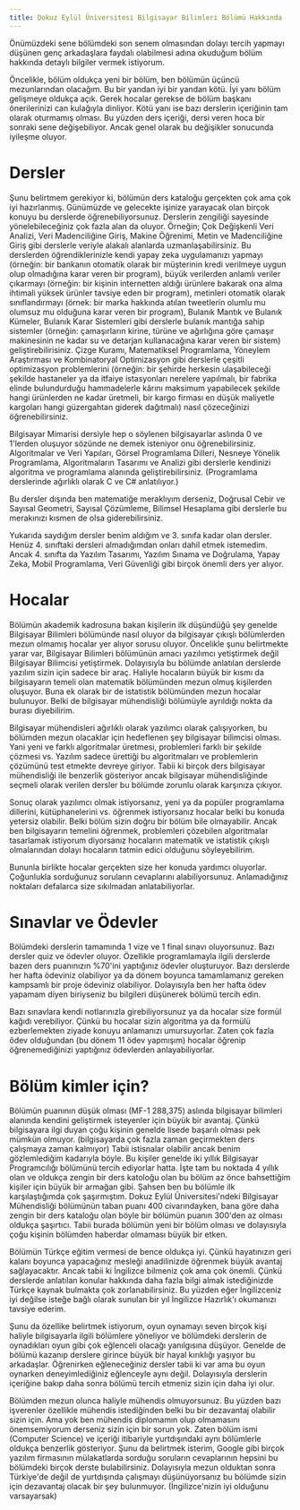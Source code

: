 ```yaml
---
title: Dokuz Eylül Üniversitesi Bilgisayar Bilimleri Bölümü Hakkında
---
```


Önümüzdeki sene bölümdeki son senem olmasından dolayı tercih yapmayı düşünen genç arkadaşlara faydalı olabilmesi adına okuduğum bölüm hakkında detaylı bilgiler vermek istiyorum.

Öncelikle, bölüm oldukça yeni bir bölüm, ben bölümün üçüncü mezunlarından olacağım. Bu bir yandan iyi bir yandan kötü. İyi yanı bölüm gelişmeye oldukça açık. Gerek hocalar gerekse de bölüm başkanı önerilerinizi can kulağıyla dinliyor. Kötü yanı ise bazı derslerin içeriğinin tam olarak oturmamış olması. Bu yüzden ders içeriği, dersi veren hoca bir sonraki sene değişebiliyor. Ancak genel olarak bu değişikler sonucunda iyileşme oluyor.

# Dersler

Şunu belirtmem gerekiyor ki, bölümün ders kataloğu gerçekten çok ama çok iyi hazırlanmış. Günümüzde ve gelecekte işinize yarayacak olan birçok konuyu bu derslerde öğrenebiliyorsunuz. Derslerin zengiliği sayesinde yönelebileceğiniz çok fazla alan da oluyor. Örneğin; Çok Değişkenli Veri Analizi, Veri Madenciliğine Giriş, Makine Öğrenimi, Metin ve Madenciliğine Giriş gibi derslerle veriyle alakalı alanlarda uzmanlaşabilirsiniz. Bu derslerden öğrendiklerinizle kendi yapay zeka uygulamanızı yapmayı (örneğin: bir bankanın otomatik olarak bir müşterinin kredi verilmeye uygun olup olmadığına karar veren bir program), büyük verilerden anlamlı veriler çıkarmayı (örneğin: bir kişinin internetten aldığı ürünlere bakarak ona alma ihtimali yüksek ürünler tavsiye eden bir program), metinleri otomatik olarak sınıflandırmayı (örnek: bir marka hakkında atılan tweetlerin olumlu mu olumsuz mu olduğuna karar veren bir program), Bulanık Mantık ve Bulanık Kümeler, Bulanık Karar Sistemleri gibi derslerle bulanık mantığa sahip sistemler (örneğin: çamaşırların kirine, türüne ve ağırlığına göre çamaşır makinesinin ne kadar su ve detarjan kullanacağına karar veren bir sistem) geliştirebilirisiniz. Çizge Kuramı, Matematiksel Programlama, Yöneylem Araştırması ve Kombinatoryal Optimizasyon gibi derslerle çeşitli optimizasyon problemlerini (örneğin: bir şehirde herkesin ulaşabileceği şekilde hastaneler ya da itfaiye istasyonları nerelere yapılmalı, bir fabrika elinde bulundurduğu hammadelerle kârını maksimum yapabilecek şekilde hangi ürünlerden ne kadar üretmeli, bir kargo firması en düşük maliyetle kargoları hangi güzergahtan giderek dağıtmalı) nasıl çözeceğinizi öğrenebilirsiniz.

Bilgisayar Mimarisi dersiyle hep o söylenen bilgisayarlar aslında 0 ve 1'lerden oluşuyor sözünde ne demek isteniyor onu öğrenebilirsiniz. Algoritmalar ve Veri Yapıları, Görsel Programlama Dilleri, Nesneye Yönelik Programlama, Algoritmaların Tasarımı ve Analizi gibi derslerle kendinizi algoritma ve programlama alanında geliştirebilirsiniz. (Programlama derslerinde ağırlıklı olarak C ve C# anlatılıyor.)

Bu dersler dışında ben matematiğe meraklıyım derseniz, Doğrusal Cebir ve Sayısal Geometri, Sayısal Çözümleme, Bilimsel Hesaplama gibi derslerle bu merakınızı kısmen de olsa giderebilirsiniz.

Yukarıda saydığım dersler benim aldığım ve 3. sınıfa kadar olan dersler. Henüz 4. sınıftaki dersleri almadığımdan onları dahil etmek istemedim. Ancak 4. sınıfta da Yazılım Tasarımı, Yazılım Sınama ve Doğrulama, Yapay Zeka, Mobil Programlama, Veri Güvenliği gibi birçok önemli ders yer alıyor.

# Hocalar

Bölümün akademik kadrosuna bakan kişilerin ilk düşündüğü şey genelde Bilgisayar Bilimleri bölümünde nasıl oluyor da bilgisayar çıkışlı bölümlerden mezun olmamış hocalar yer alıyor sorusu oluyor. Öncelikle şunu belirtmekte yarar var, Bilgisayar Bilimleri bölümünün amacı yazılımcı yetiştirmek değil Bilgisayar Bilimcisi yetiştirmek. Dolayısıyla bu bölümde anlatılan derslerde yazılım sizin için sadece bir araç. Haliyle hocaların büyük bir kısmı da bilgisayarın temeli olan matematik bölümünden mezun olmuş kişilerden oluşuyor. Buna ek olarak bir de istatistik bölümünden mezun hocalar bulunuyor. Belki de bilgisayar mühendisliği bölümüyle ayrıldığı nokta da burası diyebilirim.

Bilgisayar mühendisleri ağırlıklı olarak yazılımcı olarak çalışıyorken, bu bölümden mezun olacaklar için hedeflenen şey bilgisayar bilimcisi olması. Yani yeni ve farklı algoritmalar üretmesi, problemleri farklı bir şekilde çözmesi vs. Yazılım sadece ürettiği bu algoritmaları ve problemlerin çözümünü test etmekte devreye giriyor. Tabii ki birçok ders bilgisayar mühendisliği ile benzerlik gösteriyor ancak bilgisayar mühendisliğinde seçmeli olarak verilen dersler bu bölümde zorunlu olarak karşınıza çıkıyor. 

Sonuç olarak yazılımcı olmak istiyorsanız, yeni ya da popüler programlama dillerini, kütüphanelerini vs. öğrenmek istiyorsanız hocalar belki bu konuda yetersiz olabilir. Belki bölüm sizin doğru bir bölüm bile olmayabilir. Ancak ben bilgisayarın temelini öğrenmek, problemleri çözebilen algoritmalar tasarlamak istiyorum diyorsanız hocaların matematik ve istatistik çıkışlı olmalarından dolayı hocaların tatmin edici olduğunu söyleyebilirim.

Bununla birlikte hocalar gerçekten size her konuda yardımcı oluyorlar. Çoğunlukla sorduğunuz soruların cevaplarını alabiliyorsunuz. Anlamadığınız noktaları defalarca size sıkılmadan anlatabiliyorlar.

# Sınavlar ve Ödevler

Bölümdeki derslerin tamamında 1 vize ve 1 final sınavı oluyorsunuz. Bazı dersler quiz ve ödevler oluyor. Özellikle programlamayla ilgili derslerde bazen ders puanınızın %70'ini yaptığınız ödevler oluşturuyor. Bazı derslerde her hafta ödeviniz olabiliyor ya da dönem boyunca tamamlamanız gereken kampsamlı bir proje ödeviniz olabiliyor. Dolayısıyla ben her hafta ödev yapamam diyen biriyseniz bu bilgileri düşünerek bölümü tercih edin. 

Bazı sınavlara kendi notlarınızla girebiliyorsunuz ya da hocalar size formül kağıdı verebiliyor. Çünkü bu hocalar sizin algoritma ya da formülü ezberlemekten ziyade konuyu anlamanızı umursuyorlar. Zaten çok fazla ödev olduğundan (bu dönem 11 ödev yapmışım) hocalar öğrenip öğrenemediğinizi yaptığınız ödevlerden anlayabiliyorlar.


# Bölüm kimler için?

Bölümün puanının düşük olması (MF-1 288,375) aslında bilgisayar bilimleri alanında kendini geliştirmek isteyenler için büyük bir avantaj. Çünkü bilgisayara ilgi duyan çoğu kişinin genelde lisede başarılı olması pek mümkün olmuyor. (bilgisayarda çok fazla zaman geçirmekten ders çalışmaya zaman kalmıyor) Tabii istisnalar olabilir ancak benim gözlemlediğim kadarıyla böyle. Bu kişiler genelde iki yıllık Bilgisayar Programcılığı bölümünü tercih ediyorlar hatta. İşte tam bu noktada 4 yıllık olan ve oldukça zengin bir ders katoloğu olan bu bölüm az önce bahsettiğim kişiler için büyük bir armağan gibi. Şahsen ben bu bölümle ilk karşılaştığımda çok şaşırmıştım. Dokuz Eylül Üniversitesi'ndeki Bilgisayar Mühendisliği bölümünün taban puanı 400 civarındayken, bana göre daha zengin bir ders kataloğu olan böyle bir bölümün puanın 300'den az olması oldukça şaşırtıcı. Tabii burada bölümün yeni bir bölüm olması ve dolayısıyla çoğu kişinin bölümden haberdar olmaması büyük bir etken. 

Bölümün Türkçe eğitim vermesi de bence oldukça iyi. Çünkü hayatınızın geri kalanı boyunca yapacağınız mesleği anadilinizde öğrenmek büyük avantaj sağlayacaktır. Ancak tabii ki İngilizce bilmeniz çok ama çok önemli. Çünkü derslerde anlatılan konular hakkında daha fazla bilgi almak istediğinizde Türkçe kaynak bulmakta çok zorlanabilirsiniz. Bu yüzden eğer İngilizceniz iyi değilse isteğe bağlı olarak sunulan bir yıl İngilizce Hazırlık'ı okumanızı tavsiye ederim.

Şunu da özellike belirtmek istiyorum, oyun oynamayı seven birçok kişi haliyle bilgisayarla ilgili bölümlere yöneliyor ve bölümdeki derslerin de oynadıkları oyun gibi çok eğlenceli olacağı yanılgısına düşüyor. Genelde de bölümü kazanıp derslere girince büyük bir hayal kırıklığı yaşıyor bu arkadaşlar. Öğrenirken eğleneceğiniz dersler tabii ki var ama bu oyun oynarken deneyimlediğiniz eğlenceyle aynı değil. Dolayısıyla derslerin içeriğine bakıp daha sonra bölümü tercih etmeniz sizin için daha iyi olur.

Bölümden mezun olunca haliyle mühendis olmuyorsunuz. Bu yüzden bazı işverenler özellikle mühendis istediğinden belki bu bir dezavantaj olabilir sizin için. Ama yok ben mühendis diplomamın olup olmamasını önemsemiyorum derseniz sizin için bir sorun yok. Zaten bölüm ismi (Computer Science) ve içeriği itibariyle yurtdışındaki aynı bölümlerle oldukça benzerlik gösteriyor. Şunu da belirtmek isterim, Google gibi birçok yazılım firmasının mülakatlarda sorduğu soruların cevaplarının hepsini bu bölümdeki birçok derste bulabilirsiniz. Dolayısıyla mezun olduktan sonra Türkiye'de değil de yurtdışında çalışmayı düşünüyorsanız bu bölümde sizin için dezavantaj olacak bir şey bulunmuyor. (İngilizce'nizin iyi olduğunu varsayarsak)